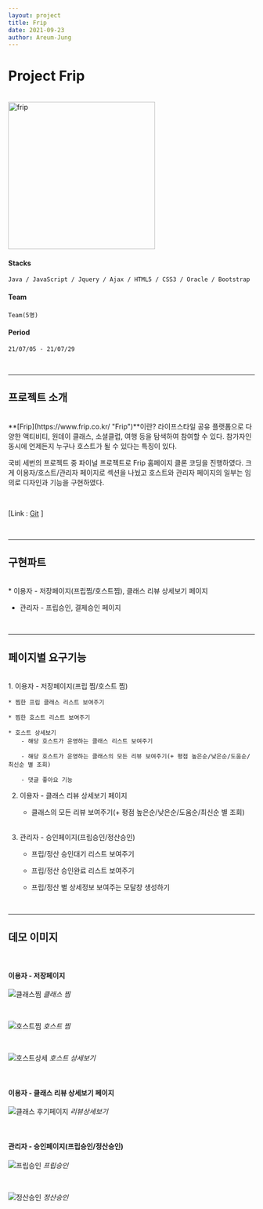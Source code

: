 ```yaml
---
layout: project
title: Frip
date: 2021-09-23
author: Areum-Jung
---
```


# **Project Frip**

<br>

<img width="300" alt="frip" src="https://user-images.githubusercontent.com/78872071/134526592-3dad5f29-7828-4439-a263-cb93edcd0c1c.PNG">  
<!-- ![frip](/img/project/frip.png)   -->
  
<br>

#### **Stacks**

    Java / JavaScript / Jquery / Ajax / HTML5 / CSS3 / Oracle / Bootstrap

#### **Team**
  
    Team(5명)

#### **Period**

    21/07/05 - 21/07/29

<br>

---

## **프로젝트 소개**    
<br>
**[Frip](https://www.frip.co.kr/ "Frip")**이란? 라이프스타일 공유 플랫폼으로 다양한 액티비티, 원데이 클래스, 소셜클럽, 여행 등을 탐색하여 참여할 수 있다. 참가자인 동시에 언제든지 누구나 호스트가 될 수 있다는 특징이 있다.

국비 세번의 프로젝트 중 파이널 프로젝트로 Frip 홈페이지 클론 코딩을 진행하였다. 크게 이용자/호스트/관리자 페이지로 섹션을 나눴고 호스트와 관리자 페이지의 일부는 임의로 디자인과 기능을 구현하였다.

<br>

[Link : [Git](https://www.github.com/areumyy/SpringProject "frip link") ]

<br>

---
## **구현파트**  
<br>
* 이용자 - 저장페이지(프립찜/호스트찜), 클래스 리뷰 상세보기 페이지  

* 관리자 - 프립승인, 결제승인 페이지  
<br>

---
## **페이지별 요구기능**
<br>
1. 이용자 - 저장페이지(프립 찜/호스트 찜)  

    * 찜한 프립 클래스 리스트 보여주기  

    * 찜한 호스트 리스트 보여주기  

    * 호스트 상세보기    
      　- 해당 호스트가 운영하는 클래스 리스트 보여주기  

      　- 해당 호스트가 운영하는 클래스의 모든 리뷰 보여주기(+ 평점 높은순/낮은순/도움순/최신순 별 조회)  

      　- 댓글 좋아요 기능  

2. 이용자 - 클래스 리뷰 상세보기 페이지  

    - 클래스의 모든 리뷰 보여주기(+ 평점 높은순/낮은순/도움순/최신순 별 조회)   
    <br>
      
3. 관리자 - 승인페이지(프립승인/정산승인)  

    - 프립/정산 승인대기 리스트 보여주기  

    - 프립/정산 승인완료 리스트 보여주기  

    - 프립/정산 별 상세정보 보여주는 모달창 생성하기  
<br>

---
## **데모 이미지**
<br>

#### **이용자 - 저장페이지**  

![클래스찜](https://user-images.githubusercontent.com/78872071/134543678-6c3c3df6-02f1-4aec-8e36-da6db9113613.png)
*클래스 찜*

<br>
    
![호스트찜](https://user-images.githubusercontent.com/78872071/134543850-98192fe3-ece3-4de7-993a-44684ae91b6d.png)
*호스트 찜*  

<br>
    
![호스트상세](https://user-images.githubusercontent.com/78872071/134544077-080c4570-35fd-40c6-861c-d6ed6e24311a.png)
*호스트 상세보기*   

<br>

#### **이용자 - 클래스 리뷰 상세보기 페이지**

![클래스 후기페이지](https://user-images.githubusercontent.com/78872071/134544702-9fabf1f6-a8f7-446c-9072-173971a10c0c.png)
*리뷰상세보기*

<br>

#### **관리자 - 승인페이지(프립승인/정산승인)**
![프립승인](https://user-images.githubusercontent.com/78872071/134544979-6fa6b47b-8f2d-4e1d-8f56-429cce821e5c.png)
*프립승인* 

<br>

![정산승인](https://user-images.githubusercontent.com/78872071/134545023-d1d3f801-1228-441e-9ac4-6bea04082bb5.png)
*정산승인* 




